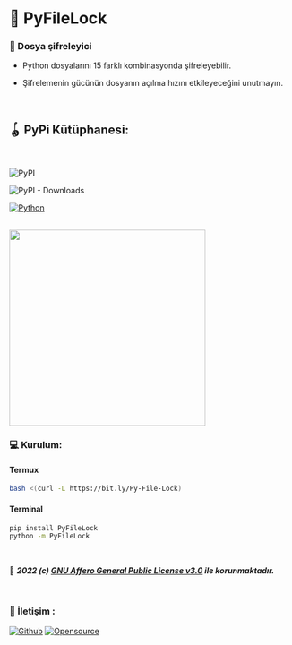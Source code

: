 # **🔐 PyFileLock**
### **🔑 Dosya şifreleyici**
- Python dosyalarını 15 farklı kombinasyonda şifreleyebilir.

- Şifrelemenin gücünün dosyanın açılma hızını etkileyeceğini unutmayın.
<br>

## **🪀 PyPi Kütüphanesi:**
<br>

![PyPI](https://img.shields.io/pypi/v/PyFileLock?color=yellow&logo=python&logoColor=cyan&style=for-the-badge)
<br>

![PyPI - Downloads](https://img.shields.io/pypi/dm/PyFileLock?label=%C4%B0nd%C4%B0rme&logo=python&style=for-the-badge)
<br>

[![Python](https://img.shields.io/badge/Python-ile%20yap%C4%B1ld%C4%B1-yellow?style=for-the-badge&logo=python&logoColor=cyan)](https://python.org)
<br>

<br><a href="https://t.me/G4rip"><img src="https://github.com/aylak-github/PyFileLock/blob/master/ss.png?raw=true" width="350"></a><br>

### **💻 Kurulum:**

#### **Termux**

```sh
bash <(curl -L https://bit.ly/Py-File-Lock)
```

#### **Terminal**

```sh
pip install PyFileLock
python -m PyFileLock
```

<br>

📅 ***2022 (c) [GNU Affero General Public License v3.0](https://github.com/aylak-github/PyFileLock/blob/master/LICENSE) ile korunmaktadır.***

<br>

### **📡 İletişim :**
[![Github](https://img.shields.io/badge/Github-525252?style=for-the-badge&logo=github)](https://github.com/aylak-github) [![Opensource](https://img.shields.io/badge/Telegram-2CA5E0?style=for-the-badge&logo=telegram&logoColor=white)](https://t.me/G4rip)
